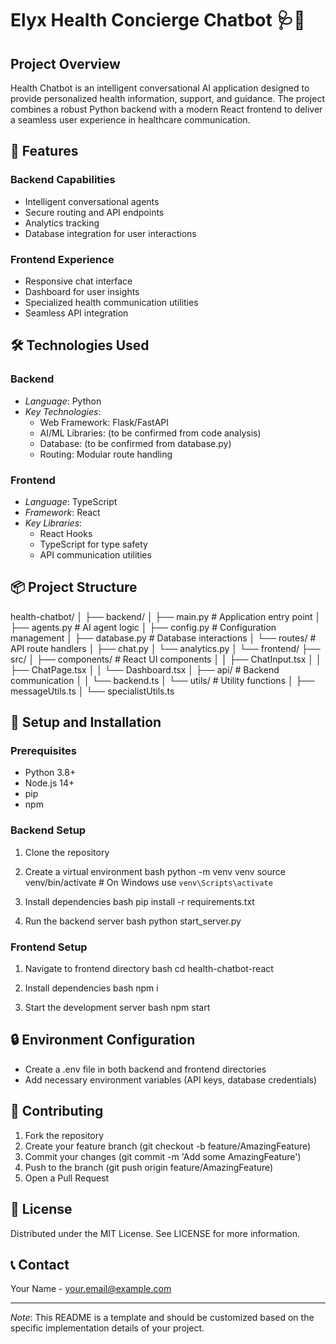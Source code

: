 # Elyx Health Concierge Chatbot 🩺💬

## Project Overview

Health Chatbot is an intelligent conversational AI application designed to provide personalized health information, support, and guidance. The project combines a robust Python backend with a modern React frontend to deliver a seamless user experience in healthcare communication.

## 🌟 Features

### Backend Capabilities
- Intelligent conversational agents
- Secure routing and API endpoints
- Analytics tracking
- Database integration for user interactions

### Frontend Experience
- Responsive chat interface
- Dashboard for user insights
- Specialized health communication utilities
- Seamless API integration

## 🛠 Technologies Used

### Backend
- *Language*: Python
- *Key Technologies*:
  - Web Framework: Flask/FastAPI
  - AI/ML Libraries: (to be confirmed from code analysis)
  - Database: (to be confirmed from database.py)
  - Routing: Modular route handling

### Frontend
- *Language*: TypeScript
- *Framework*: React
- *Key Libraries*:
  - React Hooks
  - TypeScript for type safety
  - API communication utilities

## 📦 Project Structure


health-chatbot/
│
├── backend/
│   ├── main.py          # Application entry point
│   ├── agents.py        # AI agent logic
│   ├── config.py        # Configuration management
│   ├── database.py      # Database interactions
│   └── routes/          # API route handlers
│       ├── chat.py
│       └── analytics.py
│
└── frontend/
    ├── src/
    │   ├── components/  # React UI components
    │   │   ├── ChatInput.tsx
    │   │   ├── ChatPage.tsx
    │   │   └── Dashboard.tsx
    │   ├── api/         # Backend communication
    │   │   └── backend.ts
    │   └── utils/       # Utility functions
    │       ├── messageUtils.ts
    │       └── specialistUtils.ts


## 🚀 Setup and Installation

### Prerequisites
- Python 3.8+
- Node.js 14+
- pip
- npm

### Backend Setup
1. Clone the repository
2. Create a virtual environment
   bash
   python -m venv venv
   source venv/bin/activate  # On Windows use `venv\Scripts\activate`
   
3. Install dependencies
   bash
   pip install -r requirements.txt
   
4. Run the backend server
   bash
   python start_server.py
   

### Frontend Setup
1. Navigate to frontend directory
   bash
   cd health-chatbot-react
   
2. Install dependencies
   bash
   npm i
   
3. Start the development server
   bash
   npm start
   

## 🔒 Environment Configuration
- Create a .env file in both backend and frontend directories
- Add necessary environment variables (API keys, database credentials)

## 🤝 Contributing
1. Fork the repository
2. Create your feature branch (git checkout -b feature/AmazingFeature)
3. Commit your changes (git commit -m 'Add some AmazingFeature')
4. Push to the branch (git push origin feature/AmazingFeature)
5. Open a Pull Request

## 📄 License
Distributed under the MIT License. See LICENSE for more information.

## 📞 Contact
Your Name - your.email@example.com


---

*Note*: This README is a template and should be customized based on the specific implementation details of your project.

